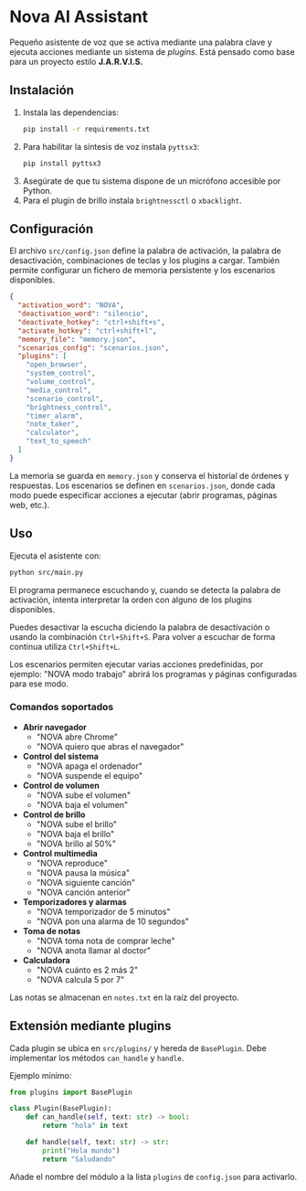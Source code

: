 # Nova AI Assistant

Pequeño asistente de voz que se activa mediante una palabra clave y ejecuta
acciones mediante un sistema de _plugins_. Está pensado como base para un
proyecto estilo **J.A.R.V.I.S.**

## Instalación

1. Instala las dependencias:
   ```bash
   pip install -r requirements.txt
   ```
2. Para habilitar la síntesis de voz instala `pyttsx3`:
   ```bash
   pip install pyttsx3
   ```
3. Asegúrate de que tu sistema dispone de un micrófono accesible por Python.
4. Para el plugin de brillo instala `brightnessctl` o `xbacklight`.

## Configuración

El archivo `src/config.json` define la palabra de activación, la palabra de
desactivación, combinaciones de teclas y los plugins a cargar. También permite
configurar un fichero de memoria persistente y los escenarios disponibles.

```json
{
  "activation_word": "NOVA",
  "deactivation_word": "silencio",
  "deactivate_hotkey": "ctrl+shift+s",
  "activate_hotkey": "ctrl+shift+l",
  "memory_file": "memory.json",
  "scenarios_config": "scenarios.json",
  "plugins": [
    "open_browser",
    "system_control",
    "volume_control",
    "media_control",
    "scenario_control",
    "brightness_control",
    "timer_alarm",
    "note_taker",
    "calculator",
    "text_to_speech"
  ]
}
```

La memoria se guarda en `memory.json` y conserva el historial de órdenes y
respuestas. Los escenarios se definen en `scenarios.json`, donde cada modo puede
especificar acciones a ejecutar (abrir programas, páginas web, etc.).

## Uso

Ejecuta el asistente con:

```bash
python src/main.py
```

El programa permanece escuchando y, cuando se detecta la palabra de activación,
intenta interpretar la orden con alguno de los plugins disponibles.

Puedes desactivar la escucha diciendo la palabra de desactivación o usando la
combinación `Ctrl+Shift+S`. Para volver a escuchar de forma continua utiliza
`Ctrl+Shift+L`.

Los escenarios permiten ejecutar varias acciones predefinidas, por ejemplo:
"NOVA modo trabajo" abrirá los programas y páginas configuradas para ese modo.

### Comandos soportados

- **Abrir navegador**
  - "NOVA abre Chrome"
  - "NOVA quiero que abras el navegador"
- **Control del sistema**
  - "NOVA apaga el ordenador"
  - "NOVA suspende el equipo"
- **Control de volumen**
  - "NOVA sube el volumen"
  - "NOVA baja el volumen"
- **Control de brillo**
  - "NOVA sube el brillo"
  - "NOVA baja el brillo"
  - "NOVA brillo al 50%"
- **Control multimedia**
  - "NOVA reproduce"
  - "NOVA pausa la música"
  - "NOVA siguiente canción"
  - "NOVA canción anterior"
- **Temporizadores y alarmas**
  - "NOVA temporizador de 5 minutos"
  - "NOVA pon una alarma de 10 segundos"
- **Toma de notas**
  - "NOVA toma nota de comprar leche"
  - "NOVA anota llamar al doctor"
- **Calculadora**
  - "NOVA cuánto es 2 más 2"
  - "NOVA calcula 5 por 7"

Las notas se almacenan en `notes.txt` en la raíz del proyecto.

## Extensión mediante plugins

Cada plugin se ubica en `src/plugins/` y hereda de `BasePlugin`. Debe implementar
los métodos `can_handle` y `handle`.

Ejemplo mínimo:

```python
from plugins import BasePlugin

class Plugin(BasePlugin):
    def can_handle(self, text: str) -> bool:
        return "hola" in text

    def handle(self, text: str) -> str:
        print("Hola mundo")
        return "Saludando"
```

Añade el nombre del módulo a la lista `plugins` de `config.json` para activarlo.
